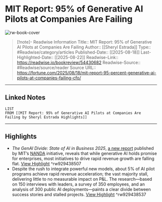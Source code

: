 # MIT Report: 95% of Generative AI Pilots at Companies Are Failing

![rw-book-cover](https://readwise-assets.s3.amazonaws.com/media/uploaded_book_covers/profile_174804/GettyImages-2195607659.jpg)
<br>
>[!note]- Readwise Information
>Title:: MIT Report: 95% of Generative AI Pilots at Companies Are Failing
>Author:: [[Sheryl Estrada]]
>Type:: #Readwise/category/articles
>Published-Date:: [[2025-08-18]]
>Last-Highlighted-Date:: [[2025-08-22]]
>Readwise-Link:: https://readwise.io/bookreview/54430682
>Readwise-Source:: #Readwise/source/reader
>Source URL:: https://fortune.com/2025/08/18/mit-report-95-percent-generative-ai-pilots-at-companies-failing-cfo/
--- 

## Linked Notes
```dataview
LIST
FROM [[MIT Report: 95% of Generative AI Pilots at Companies Are Failing by Sheryl Estrada Highlights]]
```

---

## Highlights
- *The GenAI Divide: State of AI in Business 2025*, [a new report](https://docs.google.com/forms/d/e/1FAIpQLSc8rU8OpQWU44gYDeZyINUZjBFwu--1uTbxixK_PRSVrfaH8Q/viewform) published by MIT’s [NANDA](https://nanda.media.mit.edu) initiative, reveals that while generative AI holds promise for enterprises, most initiatives to drive rapid revenue growth are falling flat. [View Highlight](https://readwise.io/open/929438507) ^rw929438507
- Despite the rush to integrate powerful new models, about 5% of AI pilot programs achieve rapid revenue acceleration; the vast majority stall, delivering little to no measurable impact on P&L. The research—based on 150 interviews with leaders, a survey of 350 employees, and an analysis of 300 public AI deployments—paints a clear divide between success stories and stalled projects. [View Highlight](https://readwise.io/open/929438537) ^rw929438537
